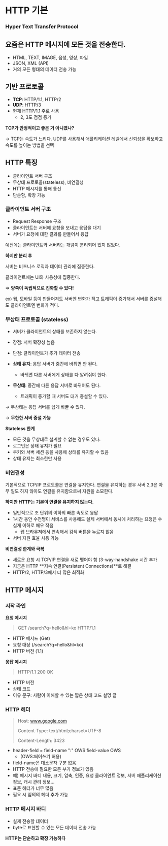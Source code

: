 # HTTP 기본
### Hyper Text Transfer Protocol

## 요즘은 HTTP 메시지에 모든 것을 전송한다.

- HTML, TEXT, IMAGE, 음성, 영상, 파일
- JSON, XML (API)
- 거의 모든 형태의 데이터 전송 가능

## 기반 프로토콜

- **TCP**: HTTP/1.1, HTTP/2
- **UDP**: HTTP/3
- 현재 HTTP/1.1 주로 사용
    - 2, 3도 점점 증가

**TCP가 안정적이고 좋은 거 아니였나?**

→ TCP는 속도가 느리다. UDP를 사용해서 애플리케이션 레벨에서 신뢰성을 확보하고 속도를 높이는 방법을 선택

## HTTP 특징

- 클라이언트 서버 구조
- 무상태 프로토콜(stateless), 비연결성
- HTTP 메시지를 통해 통신
- 단순함, 확장 가능

### 클라이언트 서버 구조

- Request Response 구조
- 클라이언트는 서버에 요청을 보내고 응답을 대기
- 서버가 요청에 대한 결과를 만들어서 응답

예전에는 클라이언트와 서버라는 개념이 분리되어 있지 않았다.

**하지만 분리 후**

서버는 비즈니스 로직과 데이터 관리에 집중한다.

클라이언트에는 UI와 사용성에 집중한다.

⇒ **양쪽이 독립적으로 진화할 수 있다!**

ex) 웹, 모바일 등이 만들어져도 서버엔 변화가 적고 트래픽이 증가해서 서버를 증설해도 클라이언트엔 변화가 적다.

### 무상태 프로토콜 (stateless)

- 서버가 클라이언트의 상태를 보존하지 않는다.
- 장점: 서버 확장성 높음
- 단점: 클라이언트가 추가 데이터 전송

- **상태 유지**: 응답 서버가 중간에 바뀌면 안 된다.
    - 바뀌면 다른 서버에게 상태를 다 알려줘야 한다.

- **무상태**: 중간에 다른 응답 서버로 바뀌어도 된다.
  - 트래픽이 증가할 때 서버도 대거 증설할 수 있다.

→ 무상태는 응답 서버를 쉽게 바꿀 수 있다.

→ **무한한 서버 증설 가능**

**Stateless 한계**

- 모든 것을 무상태로 설계할 수 없는 경우도 있다.
- 로그인은 상태 유지가 필요
- 쿠키와 서버 세션 등을 사용해 상태를 유지할 수 있음
- 상태 유지는 최소한만 사용

### 비연결성

기본적으로 TCP/IP 프로토콜은  연결을 유지한다.
연결을 유지하는 경우 서버 2,3은 아무 일도 하지 않아도 연결을 유지함으로써 자원을 소모한다.

**하지만 HTTP는 기본이 연결을 유지하지 않는다.**

- 일반적으로 초 단위의 이하의 빠른 속도로 응답
- 1시간 동안 수천명이 서비스를 사용해도 실제 서버에서 동시에 처리하는 요청은 수십개 이하로 매우 작음
  - 웹 브라우저에서 연속해서 검색 버튼을 누르지 않음
- 서버 자원 효율 사용 가능

**비연결성 한계와 극복**

- 새로운 요청 시 TCP/IP 연결을 새로 맺어야 함 (3-way-handshake 시간 추가
- 지금은 HTTP **지속 연결(Persistent Connections)**로 해결
- HTTP/2, HTTP/3에서 더 많은 최적화

## HTTP 메시지

### 시작 라인
**요청 메시지**
> GET /search?q=hello&hl=ko HTTP/1.1
- HTTP 메서드 (Get)
- 요청 대상 (/search?q=hello&hl=ko)
- HTTP 버전 (1.1)

**응답 메시지**
> HTTP/1.1 200 OK
- HTTP 버전
- 상태 코드
- 이유 문구: 사람이 이해할 수 있는 짧은 상태 코드 설명 글

### HTTP 헤더
> Host: www.google.com
> 
> Content-Type: text/html;charset=UTF-8
> 
> Content-Length: 3423
- header-field = field-name ":" OWS field-value OWS
  - (OWS:띄어쓰기 허용)
- field-name은 대소문자 구분 없음
- HTTP 전송에 필요한 모든 부가 정보가 있음
- 예) 메시지 바디 내용, 크기, 압축, 인증, 요청 클라이언트 정보, 서버 애플리케이션 정보, 캐시 관리 정보...
- 표준 헤더가 너무 많음
- 필요 시 임의의 헤더 추가 가능
### HTTP 메시지 바디

- 실제 전송할 데이터
- byte로 표현할 수 있는 모든 데이터 전송 가능

**HTTP는 단순하고 확장 가능하다**
